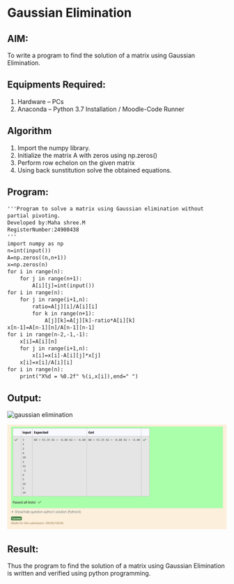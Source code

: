 # Gaussian Elimination

## AIM:
To write a program to find the solution of a matrix using Gaussian Elimination.

## Equipments Required:
1. Hardware – PCs
2. Anaconda – Python 3.7 Installation / Moodle-Code Runner

## Algorithm
1. Import the numpy library.
2. Initialize the matrix A with zeros using np.zeros()
3. Perform row echelon on the given matrix
4. Using back sunstitution solve the obtained equations.

## Program:

    '''Program to solve a matrix using Gaussian elimination without partial pivoting.
    Developed by:Maha shree.M
    RegisterNumber:24900438
    '''
    import numpy as np
    n=int(input())
    A=np.zeros((n,n+1))
    x=np.zeros(n)
    for i in range(n):
        for j in range(n+1):
            A[i][j]=int(input())
    for i in range(n):
        for j in range(i+1,n):
            ratio=A[j][i]/A[i][i]
            for k in range(n+1):
                A[j][k]=A[j][k]-ratio*A[i][k]
    x[n-1]=A[n-1][n]/A[n-1][n-1]
    for i in range(n-2,-1,-1):
        x[i]=A[i][n]
        for j in range(i+1,n):
            x[i]=x[i]-A[i][j]*x[j]
        x[i]=x[i]/A[i][i]
    for i in range(n):
        print("X%d = %0.2f" %(i,x[i]),end=" ")
## Output:
![gaussian elimination]()

![alt text](<Screenshot (75).png>)
## Result:
Thus the program to find the solution of a matrix using Gaussian Elimination is written and verified using python programming.

